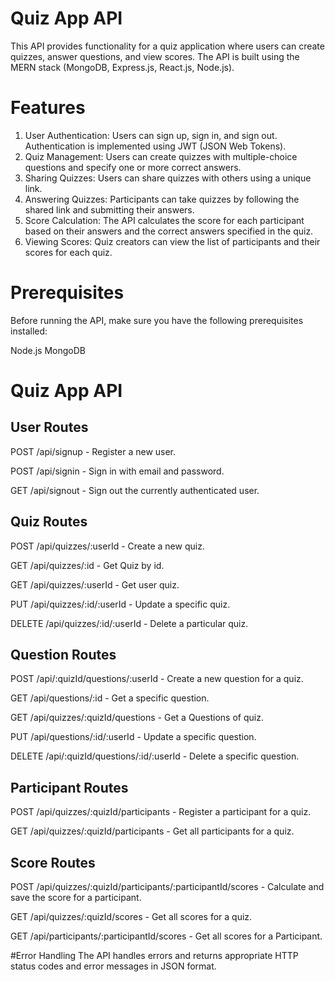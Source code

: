 # Quiz App API

This API provides functionality for a quiz application where users can create quizzes, answer questions, and view scores. The API is built using the MERN stack (MongoDB, Express.js, React.js, Node.js).

# Features

1. User Authentication: Users can sign up, sign in, and sign out. Authentication is implemented using JWT (JSON Web Tokens).
2. Quiz Management: Users can create quizzes with multiple-choice questions and specify one or more correct answers.
3. Sharing Quizzes: Users can share quizzes with others using a unique link.
4. Answering Quizzes: Participants can take quizzes by following the shared link and submitting their answers.
5. Score Calculation: The API calculates the score for each participant based on their answers and the correct answers specified in the quiz.
6. Viewing Scores: Quiz creators can view the list of participants and their scores for each quiz.


# Prerequisites

Before running the API, make sure you have the following prerequisites installed:

Node.js
MongoDB

# Quiz App API

## User Routes
POST /api/signup - Register a new user.

POST /api/signin - Sign in with email and password.

GET /api/signout - Sign out the currently authenticated user.
## Quiz Routes
POST /api/quizzes/:userId - Create a new quiz.

GET /api/quizzes/:id - Get Quiz by id.

GET /api/quizzes/:userId - Get user quiz.

PUT /api/quizzes/:id/:userId - Update a specific quiz.

DELETE /api/quizzes/:id/:userId - Delete a particular quiz.
## Question Routes
POST /api/:quizId/questions/:userId - Create a new question for a quiz.

GET /api/questions/:id - Get a specific question.

GET /api/quizzes/:quizId/questions - Get a Questions of quiz.

PUT /api/questions/:id/:userId - Update a specific question.

DELETE /api/:quizId/questions/:id/:userId - Delete a specific question.
## Participant Routes
POST /api/quizzes/:quizId/participants - Register a participant for a quiz.

GET /api/quizzes/:quizId/participants - Get all participants for a quiz.
## Score Routes
POST /api/quizzes/:quizId/participants/:participantId/scores - Calculate and save the score for a participant.

GET /api/quizzes/:quizId/scores - Get all scores for a quiz.

GET /api/participants/:participantId/scores - Get all scores for a Participant.


#Error Handling
The API handles errors and returns appropriate HTTP status codes and error messages in JSON format.


